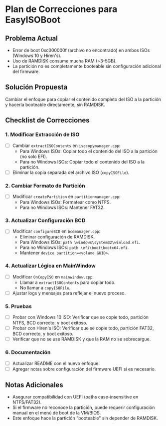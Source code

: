 # Plan de Correcciones para EasyISOBoot

## Problema Actual
- Error de boot 0xc000000f (archivo no encontrado) en ambos ISOs (Windows 10 y Hiren's).
- Uso de RAMDISK consume mucha RAM (~3-5GB).
- La partición no es completamente booteable sin configuración adicional del firmware.

## Solución Propuesta
Cambiar el enfoque para copiar el contenido completo del ISO a la partición y hacerla booteable directamente, sin RAMDISK.

## Checklist de Correcciones

### 1. Modificar Extracción de ISO
- [ ] Cambiar `extractISOContents` en `isocopymanager.cpp`:
  - Para Windows ISOs: Copiar todo el contenido del ISO a la partición (no solo EFI).
  - Para no Windows ISOs: Copiar todo el contenido del ISO a la partición.
- [ ] Eliminar la copia separada del archivo ISO (`copyISOFile`).

### 2. Cambiar Formato de Partición
- [ ] Modificar `createPartition` en `partitionmanager.cpp`:
  - Para Windows ISOs: Formatear como NTFS.
  - Para no Windows ISOs: Mantener FAT32.

### 3. Actualizar Configuración BCD
- [ ] Modificar `configureBCD` en `bcdmanager.cpp`:
  - Eliminar configuración de RAMDISK.
  - Para Windows ISOs: `path \windows\system32\winload.efi`.
  - Para no Windows ISOs: `path \efi\boot\bootx64.efi`.
  - Mantener `device partition=<volume GUID>`.

### 4. Actualizar Lógica en MainWindow
- [ ] Modificar `OnCopyISO` en `mainwindow.cpp`:
  - Llamar a `extractISOContents` para copiar todo.
  - No llamar a `copyISOFile`.
- [ ] Ajustar logs y mensajes para reflejar el nuevo proceso.

### 5. Pruebas
- [ ] Probar con Windows 10 ISO: Verificar que se copie todo, partición NTFS, BCD correcto, y boot exitoso.
- [ ] Probar con Hiren's ISO: Verificar que se copie todo, partición FAT32, BCD correcto, y boot exitoso.
- [ ] Verificar que no se use RAMDISK y que la RAM no se sobrecargue.

### 6. Documentación
- [ ] Actualizar README con el nuevo enfoque.
- [ ] Agregar notas sobre configuración del firmware UEFI si es necesario.

## Notas Adicionales
- Asegurar compatibilidad con UEFI (paths case-insensitive en NTFS/FAT32).
- Si el firmware no reconoce la partición, puede requerir configuración manual en el menú de boot de la VM/BIOS.
- Este enfoque hace la partición "booteable" sin depender de RAMDISK.
